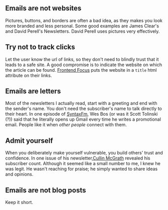 ## Emails are not websites
Pictures, buttons, and borders are often a bad idea, as they makes you look more branded and less personal.
Some good examples are James Clear's and David Perell's Newsletters. David Perell uses pictures very effectively.

## Try not to track clicks
Let the user know the url of links, so they don't need to blindly trust that it leads to a safe site.
A good compromise is to indicate the website on which the article can be found. [Frontend Focus](frontendfoc.us) puts the website in a `title` html attribute on their links.
## Emails are letters
Most of the newsletters I actually read, start with a greeting and end with the sender's name. You don't need the subscriber's name to talk directly to their heart.
In one episode of [SyntaxFm](syntax.fm), Wes Bos (or was it Scott Tolinski (?)) said that he literally opens up Gmail every time he writes a promotional email. People like it when _other people_ connect with them.

## Admit yourself
When you deliberately make yourself vulnerable, you build others' trust and confidence.
In one issue of his newsletter,[Cullin McGrath](https://cullinm.com) revealed his subscriber count. Although it seemed like a small number to me, I knew he was legit. He wasn't reaching for praise; he simply wanted to share ideas and opinions.

## Emails are not blog posts
Keep it short.